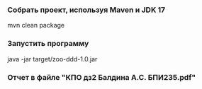 ### Собрать проект, используя Maven и JDK 17
mvn clean package
### Запустить программу
java -jar target/zoo-ddd-1.0.jar
### Отчет в файле "КПО дз2 Балдина А.С. БПИ235.pdf"

